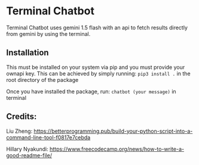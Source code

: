 # Terminal Chatbot

Terminal Chatbot uses gemini 1.5 flash with an api to fetch results directly from gemini by using the terminal.

## Installation

This must be installed on your system via pip and you must provide your ownapi key.
This can be achieved by simply running: `pip3 install .` in the root directory of the package


Once you have installed the package, run: `chatbot (your message)` in terminal


## Credits:

Liu Zheng: https://betterprogramming.pub/build-your-python-script-into-a-command-line-tool-f0817e7cebda

Hillary Nyakundi: https://www.freecodecamp.org/news/how-to-write-a-good-readme-file/
